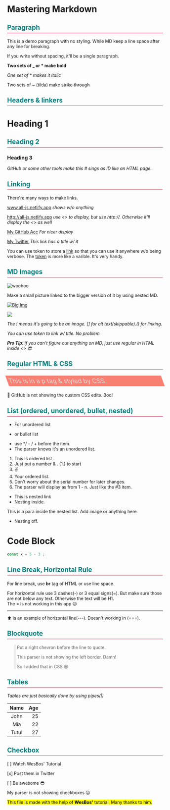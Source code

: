 # Mastering Markdown

## Paragraph

<!-- This is comment -->

This is a demo paragraph with no styling. While MD keep a line space after any line for breaking.

If you
write without
spacing, it'll be
a single paragraph.

__Two sets of _ or * make bold__

*One set of * makes it italic*

Two sets of ~ (tilda) make ~~strike through~~

## Headers & linkers

# Heading 1

## Heading 2

### Heading 3

*GitHub or some other tools make this # sings as ID like an HTML page.*

## Linking

There're many ways to make links.

www.all-js.netlify.app    *shows w/o anything*

<http://all-js.netlify.app>  *use <> to display, but use http://. Otherwise it'll display the <> as well*

[My GitHub Acc](http://github.com/TutulDevs) *For nicer display*

[My Twitter](http://twitter.com/TutulDevs "My Twitter") *This link has a title w/ it*

You can use token to store a [link][1] so that you can use it anywhere w/o being verbose. The [token][1] is more like a varible. It's very handy.

[1]: http://twitter.com/TutulDevs

## MD Images

![woohoo](http://unsplash.it/300/100?random)

Make a small picture linked to the bigger version of it by using nested MD.

[![Big Img](http://unsplash.it/50/50?image=10)](http://unsplash.it/500/300?image=10)

[<img src="http://unsplash.it/50/50?image=15">](http://unsplash.it/500/300?image=15)

*The ! menas it's going to be an image. [] for alt text(skippable).() for linking.*

*You can use token to link w/ title. No problem*

*__Pro Tip__: if you can't figure out anything on MD, just use regular in HTML inside <> 😎*

## Regular HTML & CSS

<p class="para">
    This is in a p tag & styled by CSS.
</p>

🔷 GitHub is not showing the custom CSS edits. Boo!
<style>

    p.para {
        color: #ddd;
        font-size: 20px;
        background: salmon;
        padding: 5px;
        transform: skew(20deg);
    }
    h2 {
        color: teal;
        border-bottom: 1px solid crimson;
        padding-bottom: 5px;
    }
    blockquote {
        border-left: 3px solid #ddd;
        padding-left: 5px;
    }
</style>

## List (ordered, unordered, bullet, nested)

* For unordered list
- or bullet list
+ use */ - / + before the item.
+ The parser knows it's an unordered list.

1. This is ordered list .
2. Just put a number & . (1.) to start
3. ✌️
3. Your ordered list.
4. Don't worry about the serial number for later changes.
5. The parser will display as from 1 - n. Just like the #3 item.

* This is nested link
* Nesting inside.

This is a para inside the nested list. Add image or anything here.
* Nesting off.


# Code Block

```js
const x = 5 - 3 ;
```

## Line Break, Horizontal Rule

For line break, use **br** tag of HTML or use line space.

For horizontal rule use 3 dashes(-) or 3 equal signs(=). But make sure those are not below any text. Otherwise the text will be H1. <br>
The = is not working in this app 😐

---

⬆ is an example of horizontal line(---). Doesn't working in (===).

## Blockquote

> Put a right chevron before the line to quote.
>
> This parser is not showing the left border. Damn!
>
> So I added that in CSS 😎


## Tables

*Tables are just basically done by using pipes(|)*

| Name | Age |
|:------:|------:|
| John | 25 |
| Mia | 22 |
| Tutul | 27 |

## Checkbox

[ ] Watch WesBos' Tutorial

[x] Post them in Twitter

[ ] Be awesome 😎

My parser is not showing checkboxes 😐

<mark>This file is made with the help of **WesBos'** tutorial. Many thanks to him. </mark>